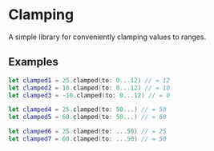 # Clamping

A simple library for conveniently clamping values to ranges.

## Examples

```swift
let clamped1 = 25.clamped(to: 0...12) // = 12
let clamped2 = 10.clamped(to: 0...12) // = 10
let clamped3 = -10.clamped(to: 0...12) // = 0

let clamped4 = 25.clamped(to: 50...) // = 50
let clamped5 = 60.clamped(to: 50...) // = 60

let clamped6 = 25.clamped(to: ...50) // = 25
let clamped7 = 60.clamped(to: ...50) // = 50
```
